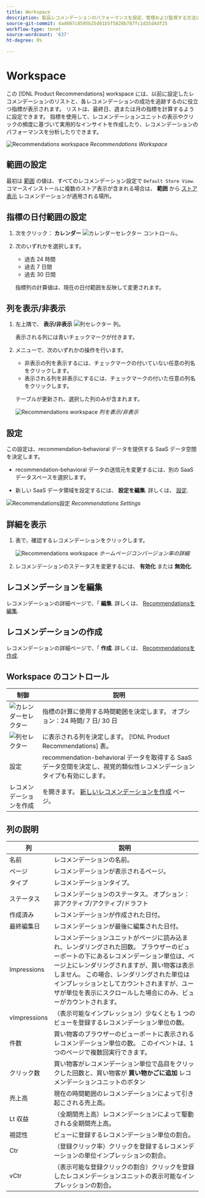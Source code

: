 ```yaml
---
title: Workspace
description: 製品レコメンデーションのパフォーマンスを設定、管理および監視する方法について説明します。
source-git-commit: 4ad607c8595b25d01b5f5020b787fc1d35d4df25
workflow-type: tm+mt
source-wordcount: '637'
ht-degree: 0%

---
```


# Workspace

この [!DNL Product Recommendations] workspace には、以前に設定したレコメンデーションのリストと、各レコメンデーションの成功を追跡するのに役立つ指標が表示されます。 リストは、最終日、週または月の指標を計算するように設定できます。 指標を使用して、レコメンデーションユニットの表示やクリックの頻度に基づいて実用的なインサイトを作成したり、レコメンデーションのパフォーマンスを分析したりできます。

![Recommendations workspace](assets/workspace.png)
_Recommendations Workspace_

## 範囲の設定

最初は [範囲](https://docs.magento.com/user-guide/stores/websites-stores-views.html) の値は、すべてのレコメンデーション設定で `Default Store View`. コマースインストールに複数のストア表示が含まれる場合は、 **範囲** から [ストア表示](https://docs.magento.com/user-guide/configuration/scope.html) レコメンデーションが適用される場所。

## 指標の日付範囲の設定

1. 次をクリック： **カレンダー** ![カレンダーセレクター](assets/icon-calendar.png) コントロール。

1. 次のいずれかを選択します。

   - 過去 24 時間
   - 過去 7 日間
   - 過去 30 日間

   指標列の計算値は、現在の日付範囲を反映して変更されます。

## 列を表示/非表示

1. 左上隅で、 **表示/非表示** ![列セレクター](assets/icon-show-hide-columns.png) 列。

   表示される列には青いチェックマークが付きます。

1. メニューで、次のいずれかの操作を行います。

   - 非表示の列を表示するには、チェックマークの付いていない任意の列名をクリックします。
   - 表示される列を非表示にするには、チェックマークの付いた任意の列名をクリックします。

   テーブルが更新され、選択した列のみが含まれます。

   ![Recommendations workspace](assets/workspace-select-columns.png)
   _列を表示/非表示_

## 設定

この設定は、recommendation-behavioral データを提供する SaaS データ空間を決定します。

- recommendation-behavioral データの送信元を変更するには、別の SaaS データスペースを選択します。

- 新しい SaaS データ領域を設定するには、 **設定を編集**. 詳しくは、 [設定](settings.md).

![Recommendations設定](assets/settings.png)
_Recommendations Settings_

## 詳細を表示

1. 表で、確認するレコメンデーションをクリックします。

   ![Recommendations workspace](assets/recommendation-detail.png)
   _ホームページコンバージョン率の詳細_

1. レコメンデーションのステータスを変更するには、 **有効化** または **無効化**.

## レコメンデーションを編集

レコメンデーションの詳細ページで、「 **編集**. 詳しくは、 [Recommendationsを編集](edit.md).

## レコメンデーションの作成

レコメンデーションの詳細ページで、「 **作成**. 詳しくは、 [Recommendationsを作成](create.md).

## Workspace のコントロール

| 制御 | 説明 |
|---|---|
| ![カレンダーセレクター](assets/icon-calendar.png) | 指標の計算に使用する時間範囲を決定します。 オプション：24 時間/ 7 日/ 30 日 |
| ![列セレクター](assets/icon-show-hide-columns.png) | に表示される列を決定します。 [!DNL Product Recommendations] 表。 |
| 設定 | recommendation-behavioral データを取得する SaaS データ空間を決定し、視覚的類似性レコメンデーションタイプも有効にします。 |
| レコメンデーションを作成 | を開きます。 [新しいレコメンデーションを作成](create.md) ページ。 |

## 列の説明

| 列 | 説明 |
|---|---|
| 名前 | レコメンデーションの名前。 |
| ページ | レコメンデーションが表示されるページ。 |
| タイプ | レコメンデーションタイプ。 |
| ステータス | レコメンデーションのステータス。 オプション：非アクティブ/アクティブ/ドラフト |
| 作成済み | レコメンデーションが作成された日付。 |
| 最終編集日 | レコメンデーションが最後に編集された日付。 |
| Impressions | レコメンデーションユニットがページに読み込まれ、レンダリングされた回数。 ブラウザーのビューポートの下にあるレコメンデーション単位は、ページ上にレンダリングされますが、買い物客は表示しません。 この場合、レンダリングされた単位はインプレッションとしてカウントされますが、ユーザが単位を表示にスクロールした場合にのみ、ビューがカウントされます。 |
| vImpressions | （表示可能なインプレッション）少なくとも 1 つのビューを登録するレコメンデーション単位の数。 |
| 件数 | 買い物客のブラウザーのビューポートに表示されるレコメンデーション単位の数。 このイベントは、1 つのページで複数回実行できます。 |
| クリック数 | 買い物客がレコメンデーション単位で品目をクリックした回数と、買い物客が **買い物かごに追加** レコメンデーションユニットのボタン |
| 売上高 | 現在の時間範囲のレコメンデーションによって引き起こされる売上高。 |
| Lt 収益 | （全期間売上高）レコメンデーションによって駆動される全期間売上高。 |
| 視認性 | ビューに登録するレコメンデーション単位の割合。 |
| Ctr | （登録クリック率）クリックを登録するレコメンデーションの単位インプレッションの割合。 |
| vCtr | （表示可能な登録クリックの割合）クリックを登録したレコメンデーションユニットの表示可能なインプレッションの割合。 |
